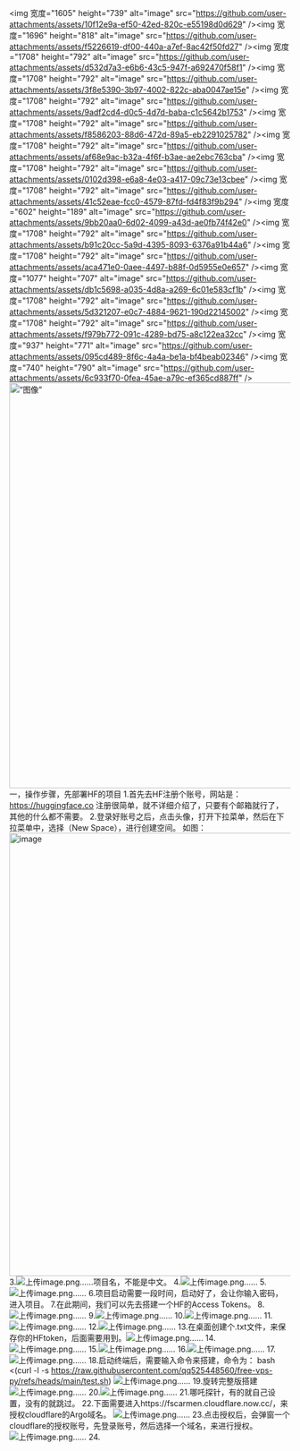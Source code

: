 <img 宽度="1605" height="739" alt="image" src="https://github.com/user-attachments/assets/10f12e9a-ef50-42ed-820c-e55198d0d629" /><img 宽度="1696" height="818" alt="image" src="https://github.com/user-attachments/assets/f5226619-df00-440a-a7ef-8ac42f50fd27" /><img 宽度="1708" height="792" alt="image" src="https://github.com/user-attachments/assets/d532d7a3-e6b6-43c5-947f-a692470f58f1" /><img 宽度="1708" height="792" alt="image" src="https://github.com/user-attachments/assets/3f8e5390-3b97-4002-822c-aba0047ae15e" /><img 宽度="1708" height="792" alt="image" src="https://github.com/user-attachments/assets/9adf2cd4-d0c5-4d7d-baba-c1c5642b1753" /><img 宽度="1708" height="792" alt="image" src="https://github.com/user-attachments/assets/f8586203-88d6-472d-89a5-eb2291025782" /><img 宽度="1708" height="792" alt="image" src="https://github.com/user-attachments/assets/af68e9ac-b32a-4f6f-b3ae-ae2ebc763cba" /><img 宽度="1708" height="792" alt="image" src="https://github.com/user-attachments/assets/0102d398-e6a8-4e03-a417-09c73e13cbee" /><img 宽度="1708" height="792" alt="image" src="https://github.com/user-attachments/assets/41c52eae-fcc0-4579-87fd-fd4f83f9b294" /><img 宽度="602" height="189" alt="image" src="https://github.com/user-attachments/assets/9bb20aa0-6d02-4099-a43d-ae0fb74f42e0" /><img 宽度="1708" height="792" alt="image" src="https://github.com/user-attachments/assets/b91c20cc-5a9d-4395-8093-6376a91b44a6" /><img 宽度="1708" height="792" alt="image" src="https://github.com/user-attachments/assets/aca471e0-0aee-4497-b88f-0d5955e0e657" /><img 宽度="1077" height="707" alt="image" src="https://github.com/user-attachments/assets/db1c5698-a035-4d8a-a269-6c01e583cf1b" /><img 宽度="1708" height="792" alt="image" src="https://github.com/user-attachments/assets/5d321207-e0c7-4884-9621-190d22145002" /><img 宽度="1708" height="792" alt="image" src="https://github.com/user-attachments/assets/f979b772-091c-4289-bd75-a8c122ea32cc" /><img 宽度="937" height="771" alt="image" src="https://github.com/user-attachments/assets/095cd489-8f6c-4a4a-be1a-bf4beab02346" /><img 宽度="740" height="790" alt="image" src="https://github.com/user-attachments/assets/6c933f70-0fea-45ae-a79c-ef365cd887ff" /><img width="880" height="725" alt=“图像” src="https://github.com/user-attachments/assets/f850e8b7-c9aa-4f2c-92fe-bad5fc1b92f5" />
一，操作步骤，先部署HF的项目
1.首先去HF注册个账号，网站是：https://huggingface.co
  注册很简单，就不详细介绍了，只要有个邮箱就行了，其他的什么都不需要。
2.登录好账号之后，点击头像，打开下拉菜单，然后在下拉菜单中，选择（New Space），进行创建空间。
   如图：<img width="1708" height="792" alt="image" src="https://github.com/user-attachments/assets/befa26f3-312a-40f9-adb1-170cb5adc880" />
3.![上传image.png……]()项目名，不能是中文。
4.![上传image.png……]()
5.![上传image.png……]()
6.项目启动需要一段时间，启动好了，会让你输入密码，进入项目。
7.在此期间，我们可以先去搭建一个HF的Access Tokens。
8.![上传image.png……]()
9.![上传image.png……]()
10.![上传image.png……]()
11.![上传image.png……]()
12.![上传image.png……]()
13.在桌面创建个.txt文件，来保存你的HFtoken，后面需要用到。![上传image.png……]()
14.![上传image.png……]()
15.![上传image.png……]()
16.![上传image.png……]()
17.![上传image.png……]()
18.启动终端后，需要输入命令来搭建，命令为：
    bash <(curl -l -s https://raw.githubusercontent.com/qq525448560/free-vps-py/refs/heads/main/test.sh)
![上传image.png……]()
19.旋转完整版搭建
  ![上传image.png……]()
20.![上传image.png……]()
21.哪吒探针，有的就自己设置，没有的就跳过。
22.下面需要进入https://fscarmen.cloudflare.now.cc/，来授权cloudflare的Argo域名。
  ![上传image.png……]()
23.点击授权后，会弹窗一个cloudflare的授权账号，先登录账号，然后选择一个域名，来进行授权。![上传image.png……]()
24.














